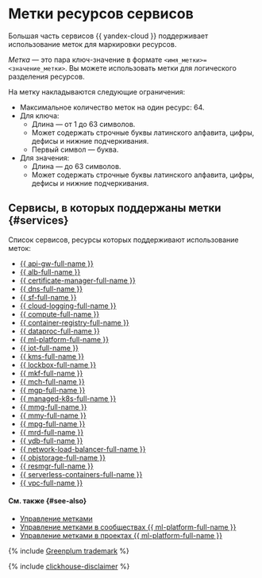 # Метки ресурсов сервисов


Большая часть сервисов {{ yandex-cloud }} поддерживает использование меток для маркировки ресурсов.

_Метка_ — это пара ключ-значение в формате `<имя_метки>=<значение_метки>`. Вы можете использовать метки для логического разделения ресурсов.

На метку накладываются следующие ограничения:

* Максимальное количество меток на один ресурс: 64.
* Для ключа:
   * Длина — от 1 до 63 символов.
   * Может содержать строчные буквы латинского алфавита, цифры, дефисы и нижние подчеркивания.
   * Первый символ — буква.
* Для значения:
   * Длина — до 63 символов.
   * Может содержать строчные буквы латинского алфавита, цифры, дефисы и нижние подчеркивания.

## Сервисы, в которых поддержаны метки {#services}

Список сервисов, ресурсы которых поддерживают использование меток:
* [{{ api-gw-full-name }}](../../api-gateway/index.yaml)
* [{{ alb-full-name }}](../../application-load-balancer/index.yaml)
* [{{ certificate-manager-full-name }}](../../certificate-manager/index.yaml)
* [{{ dns-full-name }}](../../dns/index.yaml)
* [{{ sf-full-name }}](../../functions/index.yaml)
* [{{ cloud-logging-full-name }}](../../logging/index.yaml)
* [{{ compute-full-name }}](../../compute/index.yaml)
* [{{ container-registry-full-name }}](../../container-registry/index.yaml)
* [{{ dataproc-full-name }}](../../data-proc/index.yaml)
* [{{ ml-platform-full-name }}](../../datasphere/index.yaml)
* [{{ iot-full-name }}](../../iot-core/index.yaml)
* [{{ kms-full-name }}](../../kms/index.yaml)
* [{{ lockbox-full-name }}](../../lockbox/index.yaml)
* [{{ mkf-full-name }}](../../managed-kafka/index.yaml)
* [{{ mch-full-name }}](../../managed-clickhouse/index.yaml)
* [{{ mgp-full-name }}](../../managed-greenplum/index.yaml)
* [{{ managed-k8s-full-name }}](../../managed-kubernetes/index.yaml)
* [{{ mmg-full-name }}](../../managed-mongodb/index.yaml)
* [{{ mmy-full-name }}](../../managed-mysql/index.yaml)
* [{{ mpg-full-name }}](../../managed-postgresql/index.yaml)
* [{{ mrd-full-name }}](../../managed-redis/index.yaml)
* [{{ ydb-full-name }}](../../ydb/index.yaml)
* [{{ network-load-balancer-full-name }}](../../network-load-balancer/index.yaml)
* [{{ objstorage-full-name }}](../../storage/index.yaml)
* [{{ resmgr-full-name }}](../../resource-manager/index.yaml)
* [{{ serverless-containers-full-name }}](../../serverless-containers/index.yaml)
* [{{ vpc-full-name }}](../../vpc/index.yaml)

#### См. также {#see-also}

* [Управление метками](../operations/manage-labels.md)
* [Управление метками в сообществах {{ ml-platform-full-name }}](../../datasphere/operations/community/manage-community-labels.md)
* [Управление метками в проектах {{ ml-platform-full-name }}](../../datasphere/operations/projects/manage-project-labels.md)


{% include [Greenplum trademark](../../_includes/mdb/mgp/trademark.md) %}


{% include [clickhouse-disclaimer](../../_includes/clickhouse-disclaimer.md) %}
